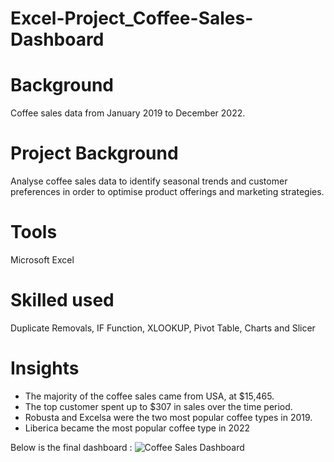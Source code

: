 # Excel-Project_Coffee-Sales-Dashboard

# Background
Coffee sales data from January 2019 to December 2022.

# Project Background
Analyse coffee sales data to identify seasonal trends and customer preferences in order to optimise product offerings and marketing strategies.

# Tools
Microsoft Excel 

# Skilled used
Duplicate Removals, IF Function, XLOOKUP, Pivot Table, Charts and Slicer

# Insights

- The majority of the coffee sales came from USA, at $15,465.
- The top customer spent up to $307 in sales over the time period.
- Robusta and Excelsa were the two most popular coffee types in 2019.
- Liberica became the most popular coffee type in 2022

Below is the final dashboard :
![Coffee Sales Dashboard](https://github.com/widyaangely/Excel-Project_Coffee-Sales-Dashboard/assets/149513267/a5c52bdf-bae0-4dc8-9601-07fc59c3e49f)

